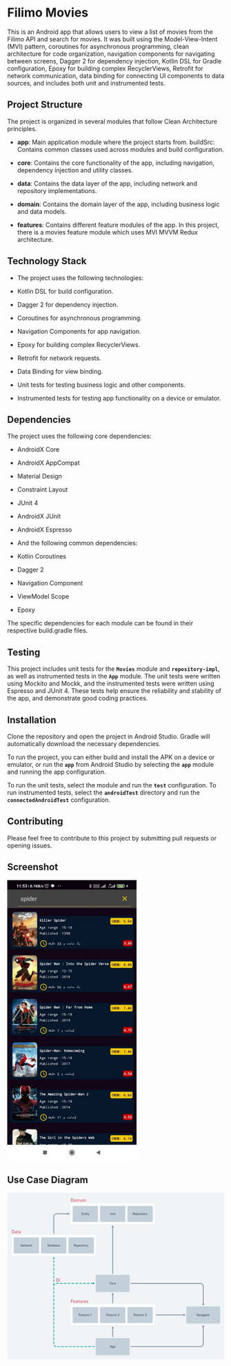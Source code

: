 # Filimo Movies

This is an Android app that allows users to view a list of movies from the Filimo API and search for movies. It was built using the Model-View-Intent (MVI) pattern, coroutines for asynchronous programming, clean architecture for code organization, navigation components for navigating between screens, Dagger 2 for dependency injection, Kotlin DSL for Gradle configuration, Epoxy for building complex RecyclerViews, Retrofit for network communication, data binding for connecting UI components to data sources, and includes both unit and instrumented tests.



## Project Structure

The project is organized in several modules that follow Clean Architecture principles.

- **app**: Main application module where the project starts from.
  buildSrc: Contains common classes used across modules and build configuration.

- **core**: Contains the core functionality of the app, including navigation, dependency injection and utility classes.

- **data**: Contains the data layer of the app, including network and repository implementations.

- **domain**: Contains the domain layer of the app, including business logic and data models.

- **features**: Contains different feature modules of the app. In this project, there is a movies feature module which uses MVI MVVM Redux architecture.

## Technology Stack

- The project uses the following technologies:

- Kotlin DSL for build configuration.

- Dagger 2 for dependency injection.

- Coroutines for asynchronous programming.

- Navigation Components for app navigation.

- Epoxy for building complex RecyclerViews.

- Retrofit for network requests.

- Data Binding for view binding.

- Unit tests for testing business logic and other components.

- Instrumented tests for testing app functionality on a device or emulator.


## Dependencies
The project uses the following core dependencies:

- AndroidX Core

- AndroidX AppCompat

- Material Design

- Constraint Layout

- JUnit 4

- AndroidX JUnit

- AndroidX Espresso

- And the following common dependencies:

- Kotlin Coroutines

- Dagger 2

- Navigation Component

- ViewModel Scope

- Epoxy



The specific dependencies for each module can be found in their respective build.gradle files.

## Testing
This project includes unit tests for the **`Movies`** module and **`repository-impl`**, as well as instrumented tests in the **`App`** module. The unit tests were written using Mockito and Mockk, and the instrumented tests were written using Espresso and JUnit 4. These tests help ensure the reliability and stability of the app, and demonstrate good coding practices.

## Installation
Clone the repository and open the project in Android Studio. Gradle will automatically download the necessary dependencies.

To run the project, you can either build and install the APK on a device or emulator, or run the **`app`** from Android Studio by selecting the **`app`** module and running the app configuration.

To run the unit tests, select the module and run the **`test`** configuration. To run instrumented tests, select the **`androidTest`** directory and run the **`connectedAndroidTest`** configuration.

## Contributing

Please feel free to contribute to this project by submitting pull requests or opening issues.

## Screenshot

<img src="/photo/screenshot.jpg" alt="Screenshot of the app" width="300">

## Use Case Diagram

![Use Case Diagram](/photo/app_diagram.png "Use Case Diagram")
